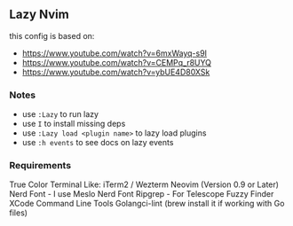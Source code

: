 ## Lazy Nvim

this config is based on:

- https://www.youtube.com/watch?v=6mxWayq-s9I
- https://www.youtube.com/watch?v=CEMPq_r8UYQ
- https://www.youtube.com/watch?v=ybUE4D80XSk

### Notes

- use `:Lazy` to run lazy
- use `I` to install missing deps
- use `:Lazy load <plugin name>` to lazy load plugins
- use `:h events` to see docs on lazy events

### Requirements

True Color Terminal Like: iTerm2 / Wezterm
Neovim (Version 0.9 or Later)
Nerd Font - I use Meslo Nerd Font
Ripgrep - For Telescope Fuzzy Finder
XCode Command Line Tools
Golangci-lint (brew install it if working with Go files)
